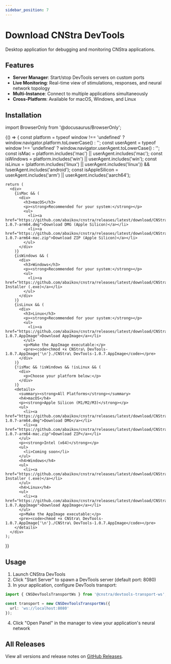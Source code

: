 ```yaml
---
sidebar_position: 7
---
```


# Download CNStra DevTools

Desktop application for debugging and monitoring CNStra applications.

## Features

- **Server Manager**: Start/stop DevTools servers on custom ports
- **Live Monitoring**: Real-time view of stimulations, responses, and neural network topology
- **Multi-Instance**: Connect to multiple applications simultaneously
- **Cross-Platform**: Available for macOS, Windows, and Linux

## Installation

import BrowserOnly from '@docusaurus/BrowserOnly';

<BrowserOnly>
  {() => {
    const platform = typeof window !== 'undefined' ? window.navigator.platform.toLowerCase() : '';
    const userAgent = typeof window !== 'undefined' ? window.navigator.userAgent.toLowerCase() : '';
    const isMac = platform.includes('mac') || userAgent.includes('mac');
    const isWindows = platform.includes('win') || userAgent.includes('win');
    const isLinux = (platform.includes('linux') || userAgent.includes('linux')) && !userAgent.includes('android');
    const isAppleSilicon = userAgent.includes('arm') || userAgent.includes('aarch64');

    return (
      <div>
        {isMac && (
          <div>
            <h3>macOS</h3>
            <p><strong>Recommended for your system:</strong></p>
            <ul>
              <li><a href="https://github.com/abaikov/cnstra/releases/latest/download/CNStra%20DevTools-1.0.7-arm64.dmg">Download DMG (Apple Silicon)</a></li>
              <li><a href="https://github.com/abaikov/cnstra/releases/latest/download/CNStra%20DevTools-1.0.7-arm64-mac.zip">Download ZIP (Apple Silicon)</a></li>
            </ul>
          </div>
        )}
        {isWindows && (
          <div>
            <h3>Windows</h3>
            <p><strong>Recommended for your system:</strong></p>
            <ul>
              <li><a href="https://github.com/abaikov/cnstra/releases/latest/download/CNStra%20DevTools%20Setup%201.0.7.exe">Download Installer (.exe)</a></li>
            </ul>
          </div>
        )}
        {isLinux && (
          <div>
            <h3>Linux</h3>
            <p><strong>Recommended for your system:</strong></p>
            <ul>
              <li><a href="https://github.com/abaikov/cnstra/releases/latest/download/CNStra%20DevTools-1.0.7.AppImage">Download AppImage</a></li>
            </ul>
            <p>Make the AppImage executable:</p>
            <pre><code>chmod +x CNStra\ DevTools-1.0.7.AppImage{'\n'}./CNStra\ DevTools-1.0.7.AppImage</code></pre>
          </div>
        )}
        {!isMac && !isWindows && !isLinux && (
          <div>
            <p>Choose your platform below:</p>
          </div>
        )}
        <details>
          <summary><strong>All Platforms</strong></summary>
          <h4>macOS</h4>
          <p><strong>Apple Silicon (M1/M2/M3)</strong></p>
          <ul>
            <li><a href="https://github.com/abaikov/cnstra/releases/latest/download/CNStra%20DevTools-1.0.7-arm64.dmg">Download DMG</a></li>
            <li><a href="https://github.com/abaikov/cnstra/releases/latest/download/CNStra%20DevTools-1.0.7-arm64-mac.zip">Download ZIP</a></li>
          </ul>
          <p><strong>Intel (x64)</strong></p>
          <ul>
            <li>Coming soon</li>
          </ul>
          <h4>Windows</h4>
          <ul>
            <li><a href="https://github.com/abaikov/cnstra/releases/latest/download/CNStra%20DevTools%20Setup%201.0.7.exe">Download Installer (.exe)</a></li>
          </ul>
          <h4>Linux</h4>
          <ul>
            <li><a href="https://github.com/abaikov/cnstra/releases/latest/download/CNStra%20DevTools-1.0.7.AppImage">Download AppImage</a></li>
          </ul>
          <p>Make the AppImage executable:</p>
          <pre><code>chmod +x CNStra\ DevTools-1.0.7.AppImage{'\n'}./CNStra\ DevTools-1.0.7.AppImage</code></pre>
        </details>
      </div>
    );
  }}
</BrowserOnly>

## Usage

1. Launch CNStra DevTools
2. Click "Start Server" to spawn a DevTools server (default port: 8080)
3. In your application, configure DevTools transport:

```typescript
import { CNSDevToolsTransportWs } from '@cnstra/devtools-transport-ws';

const transport = new CNSDevToolsTransportWs({
  url: 'ws://localhost:8080'
});
```

4. Click "Open Panel" in the manager to view your application's neural network

## All Releases

View all versions and release notes on [GitHub Releases](https://github.com/abaikov/cnstra/releases).

